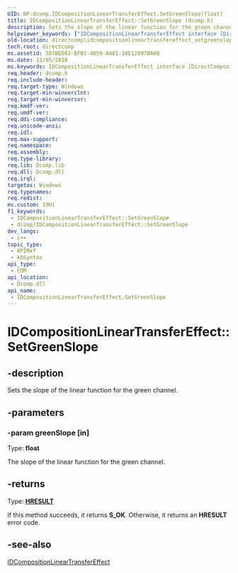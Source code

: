 ```yaml
---
UID: NF:dcomp.IDCompositionLinearTransferEffect.SetGreenSlope(float)
title: IDCompositionLinearTransferEffect::SetGreenSlope (dcomp.h)
description: Sets the slope of the linear function for the green channel.
helpviewer_keywords: ["IDCompositionLinearTransferEffect interface [DirectComposition]","SetGreenSlope method","IDCompositionLinearTransferEffect.SetGreenSlope","IDCompositionLinearTransferEffect::SetGreenSlope","IDCompositionLinearTransferEffect::SetGreenSlope(float)","SetGreenSlope","SetGreenSlope method [DirectComposition]","SetGreenSlope method [DirectComposition]","IDCompositionLinearTransferEffect interface","dcomp/IDCompositionLinearTransferEffect::SetGreenSlope","directcomp.idcompositionlineartransfereffect_setgreenslope"]
old-location: directcomp\idcompositionlineartransfereffect_setgreenslope.htm
tech.root: directcomp
ms.assetid: 5D7BE063-BFB1-4059-A401-10E128970A6B
ms.date: 12/05/2018
ms.keywords: IDCompositionLinearTransferEffect interface [DirectComposition],SetGreenSlope method, IDCompositionLinearTransferEffect.SetGreenSlope, IDCompositionLinearTransferEffect::SetGreenSlope, IDCompositionLinearTransferEffect::SetGreenSlope(float), SetGreenSlope, SetGreenSlope method [DirectComposition], SetGreenSlope method [DirectComposition],IDCompositionLinearTransferEffect interface, dcomp/IDCompositionLinearTransferEffect::SetGreenSlope, directcomp.idcompositionlineartransfereffect_setgreenslope
req.header: dcomp.h
req.include-header: 
req.target-type: Windows
req.target-min-winverclnt: 
req.target-min-winversvr: 
req.kmdf-ver: 
req.umdf-ver: 
req.ddi-compliance: 
req.unicode-ansi: 
req.idl: 
req.max-support: 
req.namespace: 
req.assembly: 
req.type-library: 
req.lib: Dcomp.lib
req.dll: Dcomp.dll
req.irql: 
targetos: Windows
req.typenames: 
req.redist: 
ms.custom: 19H1
f1_keywords:
 - IDCompositionLinearTransferEffect::SetGreenSlope
 - dcomp/IDCompositionLinearTransferEffect::SetGreenSlope
dev_langs:
 - c++
topic_type:
 - APIRef
 - kbSyntax
api_type:
 - COM
api_location:
 - Dcomp.dll
api_name:
 - IDCompositionLinearTransferEffect.SetGreenSlope
---
```


# IDCompositionLinearTransferEffect::SetGreenSlope


## -description

Sets the slope of the linear function for the green channel.

## -parameters

### -param greenSlope [in]

Type: <b>float</b>

The slope of the linear function for the green channel.

## -returns

Type: <b><a href="/windows/win32/com/structure-of-com-error-codes">HRESULT</a></b>

If this method succeeds, it returns <b>S_OK</b>. Otherwise, it returns an <b>HRESULT</b> error code.

## -see-also

<a href="/windows/desktop/api/dcomp/nn-dcomp-idcompositionlineartransfereffect">IDCompositionLinearTransferEffect</a>